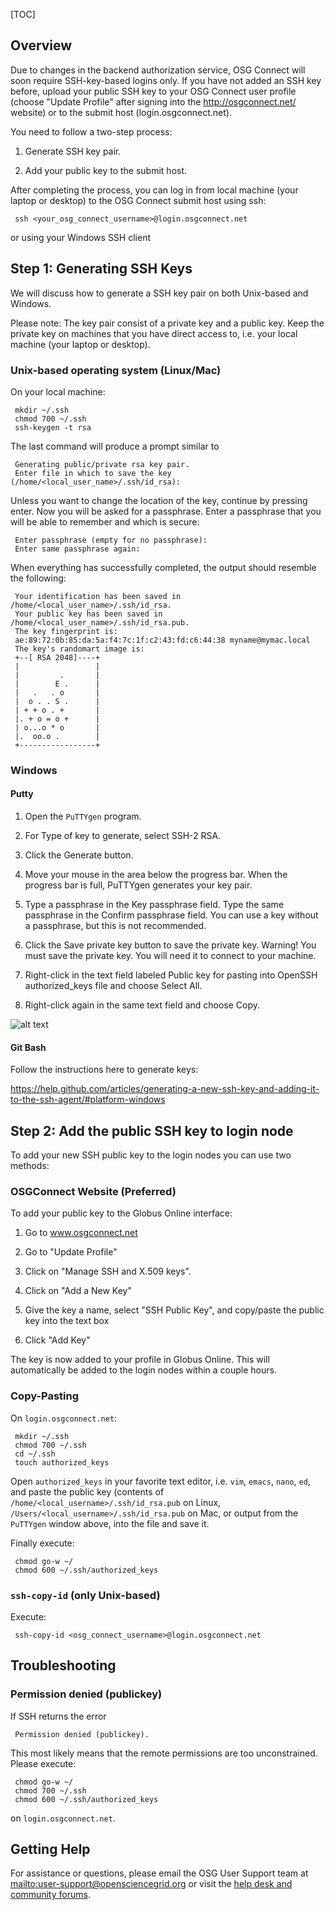 [title]: - "Generate SSH key pair and add the public key to your account"

[TOC]

## Overview

Due to changes in the backend authorization service, OSG Connect will soon require SSH-key-based logins only.  If you have not added an SSH key before, upload your public SSH key to your OSG Connect user profile (choose "Update Profile" after signing into the http://osgconnect.net/ website) or to the submit host (login.osgconnect.net).

You need to follow a two-step process:

1. Generate SSH key pair.  

2. Add your public key to the submit host. 

After completing the process, you can log in from local machine (your laptop or desktop) to the OSG Connect submit host using ssh:

     ssh <your_osg_connect_username>@login.osgconnect.net

or using your Windows SSH client

## Step 1: Generating SSH Keys

We will discuss how to generate a SSH key pair on both Unix-based and Windows. 

Please note: The key pair consist of a private key and a public key. Keep the private key on machines that you have direct access to, i.e. your local machine (your laptop or desktop).

### Unix-based operating system (Linux/Mac)

On your local machine:

     mkdir ~/.ssh
     chmod 700 ~/.ssh
     ssh-keygen -t rsa

The last command will produce a prompt similar to


     Generating public/private rsa key pair.
     Enter file in which to save the key (/home/<local_user_name>/.ssh/id_rsa):

Unless you want to change the location of the key, continue by pressing enter.
Now you will be asked for a passphrase. Enter a passphrase that you will be 
able to remember and which is secure:

     Enter passphrase (empty for no passphrase):
     Enter same passphrase again:
When everything has successfully completed, the output should resemble the
following: 

     Your identification has been saved in /home/<local_user_name>/.ssh/id_rsa.
     Your public key has been saved in /home/<local_user_name>/.ssh/id_rsa.pub.
     The key fingerprint is:
     ae:89:72:0b:85:da:5a:f4:7c:1f:c2:43:fd:c6:44:38 myname@mymac.local
     The key's randomart image is:
     +--[ RSA 2048]----+
     |                 |
     |         .       |
     |        E .      |
     |   .   . o       |
     |  o . . S .      |
     | + + o . +       |
     |. + o = o +      |
     | o...o * o       |
     |.  oo.o .        |
     +-----------------+



### Windows

#### Putty

1. Open the `PuTTYgen` program.

2. For Type of key to generate, select SSH-2 RSA.

2. Click the Generate button.

3. Move your mouse in the area below the progress bar. When the progress bar is full, PuTTYgen generates your key pair.

4. Type a passphrase in the Key passphrase field. Type the same passphrase in the Confirm passphrase field. You can use a key without a passphrase, but this is not recommended.

5. Click the Save private key button to save the private key. Warning! You must save the private key. You will need it to connect to your machine.

6. Right-click in the text field labeled Public key for pasting into OpenSSH authorized_keys file and choose Select All.

7. Right-click again in the same text field and choose Copy.

![alt text](https://raw.githubusercontent.com/OSGConnect/connectbook/master/images/puttygen_ssh_key.png "PuttyGen SSH Window")


#### Git Bash

Follow the instructions here to generate keys:

https://help.github.com/articles/generating-a-new-ssh-key-and-adding-it-to-the-ssh-agent/#platform-windows


## Step 2: Add the public SSH key to login node

To add your new SSH public key to the login nodes you can use two methods:

### OSGConnect Website (Preferred)

To add your public key to the Globus Online interface:

1. Go to www.osgconnect.net

2. Go to "Update Profile"

3. Click on "Manage SSH and X.509 keys".

4. Click on "Add a New Key"

5. Give the key a name, select "SSH Public Key", and copy/paste the public key into the text box

6. Click "Add Key"

The key is now added to your profile in Globus Online. This will automatically
be added to the login nodes within a couple hours.

### Copy-Pasting

On `login.osgconnect.net`:

     mkdir ~/.ssh
     chmod 700 ~/.ssh
     cd ~/.ssh
     touch authorized_keys

Open `authorized_keys` in your favorite text editor, i.e. `vim`, `emacs`, `nano`, `ed`, and paste the public key (contents of `/home/<local_username>/.ssh/id_rsa.pub` on Linux, `/Users/<local_username>/.ssh/id_rsa.pub` on Mac, or output from the `PuTTYgen` window above, into the file and save it. 

Finally execute:

     chmod go-w ~/
     chmod 600 ~/.ssh/authorized_keys

### `ssh-copy-id` (only Unix-based)

Execute: 

     ssh-copy-id <osg_connect_username>@login.osgconnect.net

## Troubleshooting

### Permission denied (publickey)

If SSH returns the error 

     Permission denied (publickey).

This most likely means that the remote permissions are too unconstrained. Please execute:

     chmod go-w ~/
     chmod 700 ~/.ssh
     chmod 600 ~/.ssh/authorized_keys

on `login.osgconnect.net`.

## Getting Help 
For assistance or questions, please email the OSG User Support team  at <mailto:user-support@opensciencegrid.org> or visit the [help desk and community forums](http://support.opensciencegrid.org).
